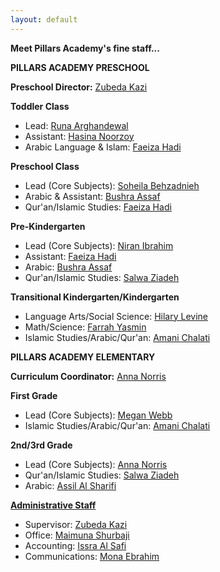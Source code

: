```yaml
---
layout: default
---
```

<b>Meet Pillars Academy's fine staff...</b>

<b>PILLARS ACADEMY PRESCHOOL</b>

<b>Preschool Director:</b> [Zubeda Kazi](./ZK)

<b>Toddler Class</b>

* Lead: [Runa Arghandewal](./RA)
* Assistant: [Hasina Noorzoy](./HN)
* Arabic Language & Islam: [Faeiza Hadi](./FH)

<b>Preschool Class</b>

* Lead (Core Subjects): [Soheila Behzadnieh](./SB)
* Arabic & Assistant: [Bushra Assaf](./BA)
* Qur'an/Islamic Studies: [Faeiza Hadi](./FH)

<b>Pre-Kindergarten</b> 

* Lead (Core Subjects): [Niran Ibrahim](./NI)
* Assistant: [Faeiza Hadi](./FH)
* Arabic: [Bushra Assaf](./BA)
* Qur'an/Islamic Studies: [Salwa Ziadeh](./SZ)

<b>Transitional Kindergarten/Kindergarten</b>

* Language Arts/Social Science: [Hilary Levine](./HI)
* Math/Science: [Farrah Yasmin](./FY)
* Islamic Studies/Arabic/Qur'an: [Amani Chalati](./AC)

<b>PILLARS ACADEMY ELEMENTARY</b>

<b>Curriculum Coordinator:</b> [Anna Norris](./AN)

<b>First Grade</b>

* Lead (Core Subjects): [Megan Webb](./MW)
* Islamic Studies/Arabic/Qur'an: [Amani Chalati](./AC)

<b>2nd/3rd Grade</b> 

* Lead (Core Subjects): [Anna Norris](./AN)
* Qur'an/Islamic Studies: [Salwa Ziadeh](./SZ)
* Arabic: [Assil Al Sharifi](./AA)

<b><u>Administrative Staff</b></u>

* Supervisor: [Zubeda Kazi](./ZK)
* Office: [Maimuna Shurbaji](./MS)
* Accounting: [Issra Al Safi](./IA)
* Communications: [Mona Ebrahim](./ME)


